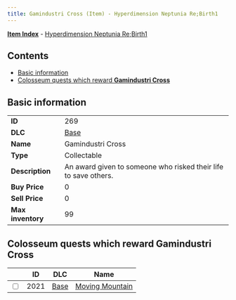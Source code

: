 ```yaml
---
title: Gamindustri Cross (Item) - Hyperdimension Neptunia Re;Birth1
---
```


[**Item Index**](/neptunia/rb1/item/index.html) - [Hyperdimension Neptunia Re;Birth1](/neptunia/rb1)

## Contents

- [Basic information](#basic-information)
- [Colosseum quests which reward **Gamindustri Cross**](#colosseum-quests-which-reward-gamindustri-cross)
## Basic information

|   |   |
| -- | -- |
| **ID** | 269 |
| **DLC** | [Base](/neptunia/rb1/dlc/1-base.html) |
| **Name** | Gamindustri Cross |
| **Type** | Collectable |
| **Description** | An award given to someone who risked their life to save others. |
| **Buy Price** | 0 |
| **Sell Price** | 0 |
| **Max inventory** | 99 |


## Colosseum quests which reward **Gamindustri Cross**

|    | ID | DLC | Name |
| -- | -- | --- | ---- |
| <input type="checkbox" id="rb1-colosseum-1-2021" class="trackbox" /> | 2021 | [Base](/neptunia/rb1/dlc/1-base.html) | [Moving Mountain](/neptunia/rb1/colosseum/1-2021-moving-mountain.html) |
